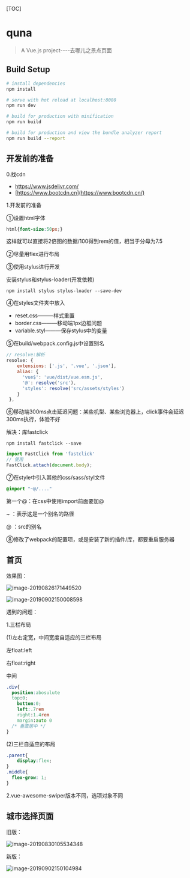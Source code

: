 [TOC]

# quna

> A Vue.js project----去哪儿之景点页面

## Build Setup

``` bash
# install dependencies
npm install

# serve with hot reload at localhost:8080
npm run dev

# build for production with minification
npm run build

# build for production and view the bundle analyzer report
npm run build --report
```

## 开发前的准备

0.找cdn

+ https://www.jsdelivr.com/
+ [https://www.bootcdn.cn](https://www.bootcdn.cn/)

1.开发前的准备

①设置html字体

```css
html{font-size:50px;}
```

这样就可以直接将2倍图的数据/100得到rem的值，相当于分母为7.5

②尽量用flex进行布局

③使用stylus进行开发

安装stylus和stylus-loader(开发依赖)

```
npm install stylus stylus-loader --save-dev
```

④在styles文件夹中放入

- reset.css———样式重置
- border.css———移动端1px边框问题
- variable.styl———保存stylus中的变量

⑤在build/webpack.config.js中设置别名

```javascript
// resolve:解析
resolve: {
    extensions: ['.js', '.vue', '.json'],
    alias: {
      'vue$': 'vue/dist/vue.esm.js',
      '@': resolve('src'),
      'styles': resolve('src/assets/styles')
    }
 },
```

⑥移动端300ms点击延迟问题：某些机型、某些浏览器上，click事件会延迟300ms执行，体验不好

解决：库fastclick

```
npm install fastclick --save
```

```javascript
import FastClick from 'fastclick'
// 使用
FastClick.attach(document.body);
```

⑦在style中引入其他的css/sass/styl文件

```css
@import "~@/...."
```

第一个@：在css中使用import前面要加@

~ ：表示这是一个别名的路径

@ ：src的别名

⑧修改了webpack的配置项，或是安装了新的插件/库，都要重启服务器

## 首页

效果图：

![image-20190826171449520](static/imgs/image-20190826171449520.png)

![image-20190902150008598](static/imgs/image-20190902150008598.png)

遇到的问题：

1.三栏布局

(1)左右定宽，中间宽度自适应的三栏布局

左float:left

右float:right

中间

```css
.div{
  position:abosulute
  top:0;
	bottom:0;
	left:.7rem
	right:1.4rem
	margin:auto 0
  /* 垂直居中 */
}
```

(2)三栏自适应的布局

```css
.parent{
	display:flex;
}
.middle{
  flex-grow: 1;
}
```

2.vue-awesome-swiper版本不同，选项对象不同

## 城市选择页面

旧版：

![image-20190830105534348](static/imgs/image-20190830105534348.png)

新版：

![image-20190902150104984](static/imgs/image-20190902150104984.png)